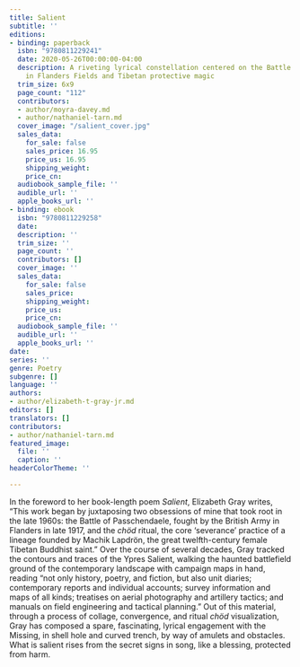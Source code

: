 ```yaml
---
title: Salient
subtitle: ''
editions:
- binding: paperback
  isbn: "9780811229241"
  date: 2020-05-26T00:00:00-04:00
  description: A riveting lyrical constellation centered on the Battle of Passchendaele
    in Flanders Fields and Tibetan protective magic
  trim_size: 6x9
  page_count: "112"
  contributors:
  - author/moyra-davey.md
  - author/nathaniel-tarn.md
  cover_image: "/salient_cover.jpg"
  sales_data:
    for_sale: false
    sales_price: 16.95
    price_us: 16.95
    shipping_weight: 
    price_cn: 
  audiobook_sample_file: ''
  audible_url: ''
  apple_books_url: ''
- binding: ebook
  isbn: "9780811229258"
  date: 
  description: ''
  trim_size: ''
  page_count: ''
  contributors: []
  cover_image: ''
  sales_data:
    for_sale: false
    sales_price: 
    shipping_weight: 
    price_us: 
    price_cn: 
  audiobook_sample_file: ''
  audible_url: ''
  apple_books_url: ''
date: 
series: ''
genre: Poetry
subgenre: []
language: ''
authors:
- author/elizabeth-t-gray-jr.md
editors: []
translators: []
contributors:
- author/nathaniel-tarn.md
featured_image:
  file: ''
  caption: ''
headerColorTheme: ''

---
```

In the foreword to her book-length poem _Salient_, Elizabeth Gray writes, “This work began by juxtaposing two obsessions of mine that took root in the late 1960s: the Battle of Passchendaele, fought by the British Army in Flanders in late 1917, and the _chöd_ ritual, the core ‘severance’ practice of a lineage founded by Machik Lapdrön, the great twelfth-century female Tibetan Buddhist saint.” Over the course of several decades, Gray tracked the contours and traces of the Ypres Salient, walking the haunted battlefield ground of the contemporary landscape with campaign maps in hand, reading “not only history, poetry, and fiction, but also unit diaries; contemporary reports and individual accounts; survey information and maps of all kinds; treatises on aerial photography and artillery tactics; and manuals on field engineering and tactical planning.” Out of this material, through a process of collage, convergence, and ritual _chöd_ visualization, Gray has composed a spare, fascinating, lyrical engagement with the Missing, in shell hole and curved trench, by way of amulets and obstacles. What is salient rises from the secret signs in song, like a blessing, protected from harm.